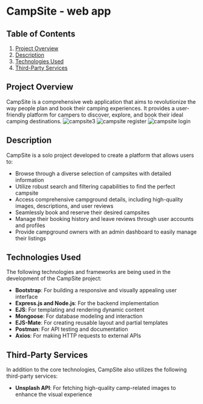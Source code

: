# CampSite - web app

## Table of Contents
1. [Project Overview](#project-overview)
2. [Description](#description)
3. [Technologies Used](#technologies-used)
4. [Third-Party Services](#third-party-services)


## Project Overview
CampSite is a comprehensive web application that aims to revolutionize the way people plan and book their camping experiences. It provides a user-friendly platform for campers to discover, explore, and book their ideal camping destinations.
![campsite3](https://github.com/user-attachments/assets/f755f4c3-64aa-4522-86d7-bb524596a2f5)
![campsite register](https://github.com/user-attachments/assets/88e45149-9770-4e63-949e-489b0dd913df)
![campsite login](https://github.com/user-attachments/assets/50305838-3b0f-473f-856d-72a72490ce4e)

## Description
CampSite is a solo project developed to create a platform that allows users to:

- Browse through a diverse selection of campsites with detailed information
- Utilize robust search and filtering capabilities to find the perfect campsite
- Access comprehensive campground details, including high-quality images, descriptions, and user reviews
- Seamlessly book and reserve their desired campsites
- Manage their booking history and leave reviews through user accounts and profiles
- Provide campground owners with an admin dashboard to easily manage their listings

## Technologies Used
The following technologies and frameworks are being used in the development of the CampSite project:

- **Bootstrap**: For building a responsive and visually appealing user interface
- **Express.js and Node.js**: For the backend implementation
- **EJS**: For templating and rendering dynamic content
- **Mongoose**: For database modeling and interaction
- **EJS-Mate**: For creating reusable layout and partial templates
- **Postman**: For API testing and documentation
- **Axios**: For making HTTP requests to external APIs

## Third-Party Services
In addition to the core technologies, CampSite also utilizes the following third-party services:

- **Unsplash API**: For fetching high-quality camp-related images to enhance the visual experience

